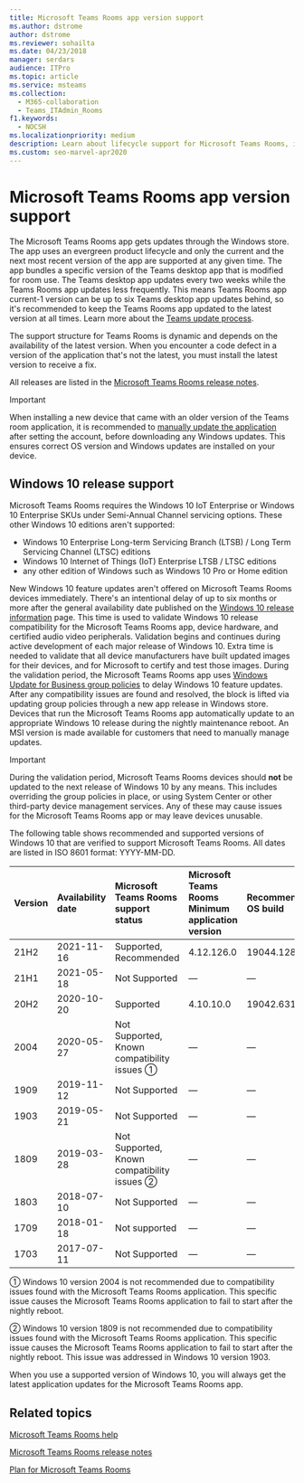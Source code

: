 ```yaml
---
title: Microsoft Teams Rooms app version support
ms.author: dstrome
author: dstrome
ms.reviewer: sohailta
ms.date: 04/23/2018
manager: serdars
audience: ITPro
ms.topic: article
ms.service: msteams
ms.collection: 
  - M365-collaboration
  - Teams_ITAdmin_Rooms
f1.keywords: 
  - NOCSH
ms.localizationpriority: medium
description: Learn about lifecycle support for Microsoft Teams Rooms, including the dynamic support structure and its phases.
ms.custom: seo-marvel-apr2020
---
```


# Microsoft Teams Rooms app version support
 
The Microsoft Teams Rooms app gets updates through the Windows store. The app uses an evergreen product lifecycle and only the current and the next most recent version of the app are supported at any given time. The app bundles a specific version of the Teams desktop app that is modified for room use. The Teams desktop app updates every two weeks while the Teams Rooms app updates less frequently. This means Teams Rooms app current-1 version can be up to six Teams desktop app updates behind, so it's recommended to keep the Teams Rooms app updated to the latest version at all times. Learn more about the [Teams update process](../teams-client-update.md).

The support structure for Teams Rooms is dynamic and depends on the availability of the latest version. When you encounter a code defect in a version of the application that's not the latest, you must install the latest version to receive a fix.

All releases are listed in the [Microsoft Teams Rooms release notes](rooms-release-note.md).

> [!IMPORTANT]
> When installing a new device that came with an older version of the Teams room application, it is recommended to [manually update the application](manual-update.md) after setting the account, before downloading any Windows updates. This ensures correct OS version and Windows updates are installed on your device.  

## Windows 10 release support

Microsoft Teams Rooms requires the  Windows 10 IoT Enterprise or Windows 10 Enterprise SKUs under Semi-Annual Channel servicing options. These other Windows 10 editions aren't supported:

- Windows 10 Enterprise Long-term Servicing Branch (LTSB) / Long Term Servicing Channel (LTSC) editions
- Windows 10 Internet of Things (IoT) Enterprise LTSB / LTSC editions
- any other edition of Windows such as Windows 10 Pro or Home edition

New Windows 10 feature updates aren't offered on Microsoft Teams Rooms devices immediately. There's an intentional delay of up to six months or more after the general availability date published on the [Windows 10 release information](/windows/release-information/) page. This time is used to validate Windows 10 release compatibility for the Microsoft Teams Rooms app, device hardware, and certified audio video peripherals. Validation begins and continues during active development of each major release of Windows 10. Extra time is needed to validate that all device manufacturers have built updated images for their devices, and for Microsoft to certify and test those images. During the validation period, the Microsoft Teams Rooms app uses [Windows Update for Business group policies](/windows/deployment/update/waas-manage-updates-wufb) to delay Windows 10 feature updates. After any compatibility issues are found and resolved, the block is lifted via updating group policies through a new app release in Windows store. Devices that run the Microsoft Teams Rooms app automatically update to an appropriate Windows 10 release during the nightly maintenance reboot. An MSI version is made available for customers that need to manually manage updates.  

> [!IMPORTANT]
> During the validation period, Microsoft Teams Rooms devices should **not** be updated to the next release of Windows 10 by any means. This includes overriding the group policies in place, or using System Center or other third-party device management services. Any of these may cause issues for the Microsoft Teams Rooms app or may leave devices unusable.  

The following table shows recommended and supported versions of Windows 10 that are verified to support Microsoft Teams Rooms. All dates are listed in ISO 8601 format: YYYY-MM-DD.

| Version | Availability date | Microsoft Teams Rooms support status                    | Microsoft Teams Rooms Minimum application version | Recommended OS build |
|:--------|:------------------|:--------------------------------------------------------|:--------------------------------------------------|:---------------------|
| 21H2    | 2021-11-16        | Supported,<br>Recommended                               | 4.12.126.0                                        | 19044.1288           |
| 21H1    | 2021-05-18        | Not Supported                                           | &#x2014;                                          | &#x2014;             |
| 20H2    | 2020-10-20        | Supported                                               | 4.10.10.0                                         | 19042.631            |
| 2004    | 2020-05-27        | Not Supported, <br/>Known compatibility issues  &#x2780;| &#x2014;                                          | &#x2014;             |
| 1909    | 2019-11-12        | Not Supported                                           | &#x2014;                                          | &#x2014;             |
| 1903    | 2019-05-21        | Not Supported                                           | &#x2014;                                          | &#x2014;             |
| 1809    | 2019-03-28        | Not Supported, <br/>Known compatibility issues &#x2781; | &#x2014;                                          | &#x2014;             |
| 1803    | 2018-07-10        | Not Supported                                           | &#x2014;                                          | &#x2014;             |
| 1709    | 2018-01-18        | Not supported                                           | &#x2014;                                          | &#x2014;             |
| 1703    | 2017-07-11        | Not Supported                                           | &#x2014;                                          | &#x2014;             |

&#x2780; Windows 10 version 2004 is not recommended due to compatibility issues found with the Microsoft Teams Rooms application. This specific issue causes the Microsoft Teams Rooms application to fail to start after the nightly reboot.

&#x2781; Windows 10 version 1809 is not recommended due to compatibility issues found with the Microsoft Teams Rooms application. This specific issue causes the Microsoft Teams Rooms application to fail to start after the nightly reboot. This issue was addressed in  Windows 10 version 1903.  

When you use a supported version of Windows 10, you will always get the latest application updates for the Microsoft Teams Rooms app.  


## Related topics

[Microsoft Teams Rooms help](https://support.office.com/article/Skype-Room-Systems-version-2-help-e667f40e-5aab-40c1-bd68-611fe0002ba2)

[Microsoft Teams Rooms release notes](rooms-release-note.md)

[Plan for Microsoft Teams Rooms](rooms-plan.md)
